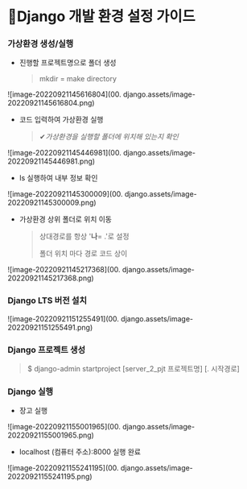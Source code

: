 # 📢Django 개발 환경 설정 가이드



### 가상환경 생성/실행



- 진행할 프로젝트명으로 폴더 생성

  > mkdir = make directory

  

![image-20220921145616804](00. django.assets/image-20220921145616804.png)



- 코드 입력하여 가상환경 실행

  > ✔_가상환경을 실행할 폴더에 위치해 있는지 확인_



![image-20220921145446981](00. django.assets/image-20220921145446981.png)



- ls 실행하여 내부 정보 확인

![image-20220921145300009](00. django.assets/image-20220921145300009.png)



- 가상환경 상위 폴더로 위치 이동

  > 상대경로를 항상 '__나__= .'로 설정
  >
  > 폴더 위치 마다 경로 코드 상이



![image-20220921145217368](00. django.assets/image-20220921145217368.png)



### Django LTS 버전 설치

![image-20220921151255491](00. django.assets/image-20220921151255491.png)



### Django 프로젝트 생성

> $ django-admin startproject [server_2_pjt 프로젝트명] [. 시작경로]



### Django 실행

- 장고 실행

![image-20220921155001965](00. django.assets/image-20220921155001965.png)



- localhost (컴퓨터 주소):8000  실행 완료

![image-20220921155241195](00. django.assets/image-20220921155241195.png)
